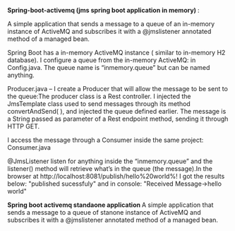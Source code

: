 <b>Spring-boot-activemq (jms spring boot application in memory) </b>:

A simple application that sends a message to a queue of an in-memory instance of ActiveMQ and subscribes it with a @jmslistener annotated method of a managed bean.

Spring Boot has a in-memory ActiveMQ instance ( similar to in-memory H2 database). I configure a queue from the in-memory ActiveMQ: in Config.java. The queue name is “inmemory.queue” but can be named anything.

Producer.java – I create a Producer that will allow the message to be sent to the queue:The producer class is a Rest controller. I injected the JmsTemplate class used to send messages through its method convertAndSend( ), and injected the queue defined earlier. The message is a String passed as parameter of a Rest endpoint method, sending it through HTTP GET.

I access the message through a Consumer inside the same project: Consumer.java

@JmsListener listen for anything inside the “inmemory.queue” and the listener() method will retrieve what’s in the queue (the message).In the browser at http://localhost:8081/publish/hello%20world%! I got the results below: "published sucessfuly" and in console: "Received Message->hello world"

<b>Spring  boot activemq standaone application </b>
A simple application that sends a message to a queue of stanone instance of ActiveMQ and subscribes it with a @jmslistener annotated method of a managed bean.
